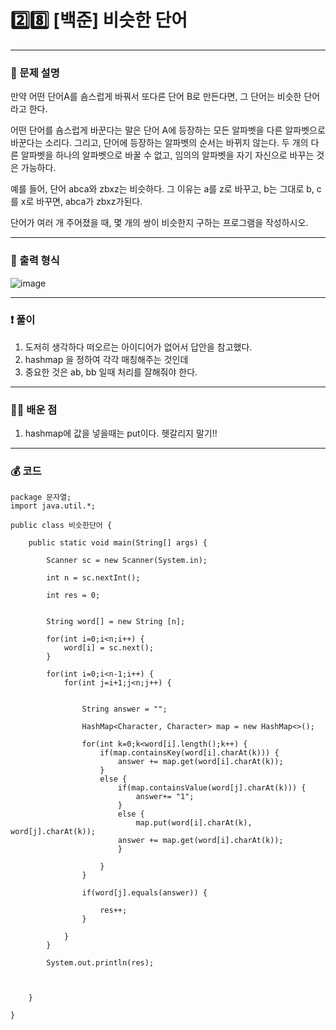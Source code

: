 # 2️⃣8️⃣ [백준] 비슷한 단어 </span> 

---
### 📃 문제 설명
만약 어떤 단어A를 숌스럽게 바꿔서 또다른 단어 B로 만든다면, 그 단어는 비슷한 단어라고 한다.

어떤 단어를 숌스럽게 바꾼다는 말은 단어 A에 등장하는 모든 알파벳을 다른 알파벳으로 바꾼다는 소리다. 그리고, 단어에 등장하는 알파벳의 순서는 바뀌지 않는다. 두 개의 다른 알파벳을 하나의 알파벳으로 바꿀 수 없고, 임의의 알파벳을 자기 자신으로 바꾸는 것은 가능하다.

예를 들어, 단어 abca와 zbxz는 비슷하다. 그 이유는 a를 z로 바꾸고, b는 그대로 b, c를 x로 바꾸면, abca가 zbxz가된다.

단어가 여러 개 주어졌을 때, 몇 개의 쌍이 비슷한지 구하는 프로그램을 작성하시오.

---
### 🔑 출력 형식
![image](https://github.com/handaldog/DailyAlgo/assets/96431408/d7494aea-4d27-4465-b5d2-cca0414aa3ef)


---
### ❗️ 풀이 
1. 도저히 생각하다 떠오르는 아이디어가 없어서 답안을 참고했다.
2. hashmap 을 정하여 각각 매칭해주는 것인데
3. 중요한 것은 ab, bb 일때 처리를 잘해줘야 한다.


--- 
### 👨‍💻 배운 점
1. hashmap에 값을 넣을때는 put이다. 헷갈리지 말기!!

---
### 💰 코드
```
package 문자열;
import java.util.*;

public class 비슷한단어 {

	public static void main(String[] args) {
		
		Scanner sc = new Scanner(System.in);
		
		int n = sc.nextInt();
		
		int res = 0;
		
		
		String word[] = new String [n];
		
		for(int i=0;i<n;i++) {
			word[i] = sc.next();
		}
		
		for(int i=0;i<n-1;i++) {
			for(int j=i+1;j<n;j++) {
				
				
				String answer = "";
				
				HashMap<Character, Character> map = new HashMap<>();
				
				for(int k=0;k<word[i].length();k++) {
					if(map.containsKey(word[i].charAt(k))) {
						answer += map.get(word[i].charAt(k));
					}
					else {
						if(map.containsValue(word[j].charAt(k))) {
							answer+= "1";
						}
						else {
							map.put(word[i].charAt(k), word[j].charAt(k));
						answer += map.get(word[i].charAt(k));
						}
						
					}
				}
				
				if(word[j].equals(answer)) {
					
					res++;
				}
				
			}
		}
		
		System.out.println(res);
		
		

	}

}


```
